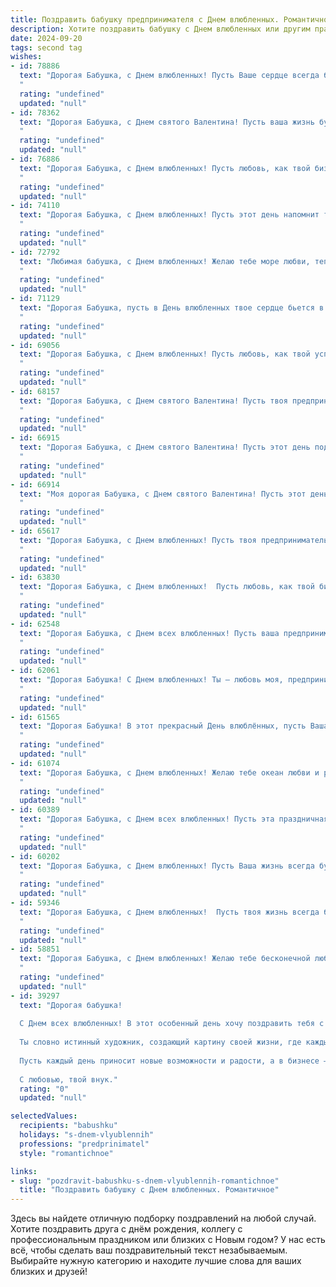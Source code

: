 ```yaml
---
title: Поздравить бабушку предпринимателя с Днем влюбленных. Романтичное
description: Хотите поздравить бабушку с Днем влюбленных или другим праздником? Наш ИИ создаст незабываемое поздравление, а вы обязательно выделитесь среди других.  
date: 2024-09-20
tags: second tag
wishes:
- id: 78886
  text: "Дорогая Бабушка, с Днем влюбленных! Пусть Ваше сердце всегда будет полным любви и нежности, пусть каждый день будет наполнен теплыми чувствами и заботой, а Ваше предприятие процветает и приносит Вам только радость!
  "
  rating: "undefined"
  updated: "null"
- id: 78362
  text: "Дорогая Бабушка, с Днем святого Валентина! Пусть ваша жизнь будет наполнена такой же любовью и теплом, как ваши объятия, а сердце всегда будет биться в ритме счастья!
  "
  rating: "undefined"
  updated: "null"
- id: 76886
  text: "Дорогая Бабушка, с Днем влюбленных! Пусть любовь, как твой бизнес, процветает, принося радость и успех. Пусть каждый день будет наполнен нежностью и заботой!
  "
  rating: "undefined"
  updated: "null"
- id: 74110
  text: "Дорогая Бабушка, с Днем влюбленных! Пусть этот день напомнит тебе о том, как сильно мы тебя любим, и подарит теплую романтику, как в твоей юности. Желаем тебе огромного счастья, прекрасных мгновений и крепкого здоровья. Пусть твоя предпринимательская жилка всегда приносит удачу и вдохновение!
  "
  rating: "undefined"
  updated: "null"
- id: 72792
  text: "Любимая бабушка, с Днем влюбленных! Желаю тебе море любви, тепла и радости, пусть твоя предпринимательская жилка приносит тебе только успех и процветание, а сердце всегда будет переполнено любовью и счастьем!
  "
  rating: "undefined"
  updated: "null"
- id: 71129
  text: "Дорогая Бабушка, пусть в День влюбленных твое сердце бьется в унисон с духом предпринимательства, и пусть каждый день будет полон любви, счастья и новых успехов! 💖
  "
  rating: "undefined"
  updated: "null"
- id: 69056
  text: "Дорогая Бабушка, с Днем влюбленных! Пусть любовь, как твой успешный бизнес, процветает и приносит только радость, вдохновение и счастливые моменты!
  "
  rating: "undefined"
  updated: "null"
- id: 68157
  text: "Дорогая Бабушка, с Днем святого Валентина! Пусть твоя предпринимательская жилка всегда будет полна вдохновения, а сердце - переполнено любовью и счастьем! ❤️
  "
  rating: "undefined"
  updated: "null"
- id: 66915
  text: "Дорогая Бабушка, с Днем святого Валентина! Пусть этот день подарит тебе столько же любви и тепла, сколько ты даришь нам всю свою жизнь. Пусть твоя предпринимательская жилка всегда приносит удачу и вдохновение, а любовь и забота окружают тебя каждый день.
  "
  rating: "undefined"
  updated: "null"
- id: 66914
  text: "Моя дорогая Бабушка, с Днем святого Валентина! Пусть этот день, полный любви и романтики, принесет тебе море счастья и нежности. Ты — удивительная женщина, и я всегда восхищаюсь твоей энергией и умением идти вперед, как настоящий предприниматель. Спасибо тебе за все!
  "
  rating: "undefined"
  updated: "null"
- id: 65617
  text: "Дорогая Бабушка, с Днем влюбленных! Пусть твоя предпринимательская жилка и  неповторимый шарм  приносят тебе море любви и счастья, а каждое утро  наполняет  сердце светлой радостью.
  "
  rating: "undefined"
  updated: "null"
- id: 63830
  text: "Дорогая Бабушка, с Днем влюбленных!  Пусть любовь, как твой бизнес, процветает и дарит тебе только радость и тепло!
  "
  rating: "undefined"
  updated: "null"
- id: 62548
  text: "Дорогая Бабушка, с Днем всех влюбленных! Пусть ваша предпринимательская жилка всегда цветет, а сердце бьется в унисон с любовью и успехом!
  "
  rating: "undefined"
  updated: "null"
- id: 62061
  text: "Дорогая Бабушка! С Днем влюбленных! Ты — любовь моя, предпринимательская муза, источник вдохновения и тепла. Желаю тебе вечной молодости духа, любви, которая с годами только крепнет, и процветания твоему делу!
  "
  rating: "undefined"
  updated: "null"
- id: 61565
  text: "Дорогая Бабушка! В этот прекрасный День влюблённых, пусть Ваша предпринимательская душа будет полна вдохновения, а сердце — нежной любовью! Пусть каждый день дарит Вам новые возможности и незабываемые моменты счастья.
  "
  rating: "undefined"
  updated: "null"
- id: 61074
  text: "Дорогая Бабушка, с Днем влюбленных! Желаю тебе океан любви и радости, пусть сердце твое всегда будет наполнено теплотой и счастьем. Ты - настоящая предпринимательница жизни, создающая уют и гармонию, и пусть все твои начинания будут успешными, словно  прекрасная роза, распускающаяся весной.
  "
  rating: "undefined"
  updated: "null"
- id: 60389
  text: "Дорогая Бабушка, с Днем всех влюбленных! Пусть эта праздничная атмосфера любви и романтики напомнит тебе о том, что твоя предпринимательская жилка, твоя энергия и страсть — настоящая любовь к своему делу! Желаю тебе океана вдохновения, процветания и, конечно же, настоящей  любви в твоей жизни! ❤️
  "
  rating: "undefined"
  updated: "null"
- id: 60202
  text: "Дорогая Бабушка, с Днем влюбленных! Пусть Ваша жизнь всегда будет наполнена любовью, как прекрасный бизнес, который Вы создали. Желаю Вам новых вдохновляющих идей, процветания и, конечно же, много-много счастья!
  "
  rating: "undefined"
  updated: "null"
- id: 59346
  text: "Дорогая Бабушка, с Днем влюбленных!  Пусть твоя жизнь всегда будет наполнена любовью, как твоё сердце -  теплотой и заботой о близких. Счастья, радости и нескончаемой энергии, как у настоящего предпринимателя!
  "
  rating: "undefined"
  updated: "null"
- id: 58851
  text: "Дорогая Бабушка, с Днем влюбленных! Желаю тебе бесконечной любви, ярких красок жизни и вдохновения в твоих предпринимательских начинаниях. Пусть сердце всегда будет полным радости, а бизнес процветает!
  "
  rating: "undefined"
  updated: "null"
- id: 39297
  text: "Дорогая бабушка!
  
  С Днем всех влюбленных! В этот особенный день хочу поздравить тебя с тем, что ты являешься не только замечательной бабушкой, но и удивительной женщиной, в сердце которой живет тепло и любовь. Ты всегда вдохновляла нас, показывая, как важно следовать своим мечтам и страстно заниматься любимым делом.
  
  Ты словно истинный художник, создающий картину своей жизни, где каждый штрих наполнен смыслом и гармонией. Пусть в этот день твое сердце расцветает от счастья, а рядом будут только верные и любящие люди, которые ценят твою доброту и мудрость.
  
  Пусть каждый день приносит новые возможности и радости, а в бизнесе — успех и процветание. Желаю тебе здоровья, счастья и безграничной любви, ведь ты заслуживаешь самого лучшего!
  
  С любовью, твой внук."
  rating: "0"
  updated: "null"

selectedValues:
  recipients: "babushku"
  holidays: "s-dnem-vlyublennih"
  professions: "predprinimatel"
  style: "romantichnoe"

links:
- slug: "pozdravit-babushku-s-dnem-vlyublennih-romantichnoe"
  title: "Поздравить бабушку с Днем влюбленных. Романтичное"
---
```


Здесь вы найдете отличную подборку поздравлений на любой случай. 
Хотите поздравить друга с днём рождения, коллегу с профессиональным праздником или близких с Новым годом? У нас есть всё, чтобы сделать ваш поздравительный текст незабываемым. Выбирайте нужную категорию и находите лучшие слова для ваших близких и друзей!
